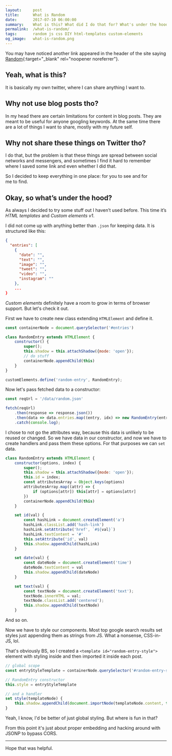 ```yaml
---
layout:     post
title:      What is Яandom
date:       2017-07-10 06:00:00
summary:    What is this? What did I do that for? What's under the hood? 
permalink:  /what-is-random/
tags:       random js css DIY html-templates custom-elements
og_image:   what-is-random.png
---
```


You may have noticed another link appeared in the header of the site saying 
[Яandom](http://frontenderwho.rocks/random/){:target="_blank" rel="noopener noreferrer"}.

## Yeah, what is&nbsp;this?

It&nbsp;is&nbsp;basically my&nbsp;own twitter,
where&nbsp;I can share anything&nbsp;I want&nbsp;to.

## Why not use blog posts tho? 

In&nbsp;my&nbsp;head there are certain limitations for content
in&nbsp;blog posts. They are meant to&nbsp;be&nbsp;useful for anyone
googling keywords. At&nbsp;the same time there are a&nbsp;lot
of&nbsp;things&nbsp;I want to&nbsp;share, mostly with
my&nbsp;future self.

## Why not share these things on&nbsp;Twitter tho?

I&nbsp;do that, but the problem is&nbsp;that these things are spread
between social networks and messengers, and sometimes&nbsp;I find
it&nbsp;hard to&nbsp;remember where&nbsp;I saved some link and even
whether&nbsp;I did that.


So&nbsp;I&nbsp;decided to&nbsp;keep everything in&nbsp;one place:
for you to&nbsp;see and for me&nbsp;to&nbsp;find.

## Okay, so&nbsp;what&rsquo;s under the hood?

As&nbsp;always&nbsp;I decided to&nbsp;try some stuff out&nbsp;I
haven&rsquo;t used before. This time it&rsquo;s *HTML templates*
and *Custom&nbsp;elements&nbsp;v1*.

I did not come up with anything better than `.json` for keeping data.
It is structured like this:
```json
{
  "entries": [
    {
      "date": "",
      "text": "",
      "image": "",
      "tweet": "",
      "video": "",
      "instagram": ""
    },
    ...
}
```

*Custom elements* definitely have a room to grow in terms of
browser support. But let's check it out.

First we have to create new class extending `HTMLElement` and define it.
```js
const containerNode = document.querySelector('#entries')

class RandomEntry extends HTMLElement {
    constructor() {
        super();
        this.shadow = this.attachShadow({mode: 'open'});
        // do stuff
        containerNode.appendChild(this)
    }
}

customElements.define('random-entry', RandomEntry);
```

Now let's pass fetched data to a constructor:
```js
const reqUrl = '/data/random.json'

fetch(reqUrl)
    .then(response => response.json())
    .then(data => data.entries.map((entry, idx) => new RandomEntry(entry, idx)))
    .catch(console.log);
```

I chose to not go the attributes way, because this data
is unlikely to be reused or changed. So we have data in our constructor,
and now we have to create handlers and pass them these options.
For that purposes we can `set` data.

```js
class RandomEntry extends HTMLElement {
    constructor(options, index) {
        super();
        this.shadow = this.attachShadow({mode: 'open'});
        this.id = index;
        const attributesArray = Object.keys(options)
        attributesArray.map((attr) => {
            if (options[attr]) this[attr] = options[attr]
        })
        containerNode.appendChild(this)
    }

    set id(val) {
        const hashLink = document.createElement('a')
        hashLink.classList.add('hash-link')
        hashLink.setAttribute('href', `#${val}`)
        hashLink.textContent = '#'
        this.setAttribute('id', val)
        this.shadow.appendChild(hashLink)
    }

    set date(val) {
        const dateNode = document.createElement('time')
        dateNode.textContent = val
        this.shadow.appendChild(dateNode)
    }

    set text(val) {
        const textNode = document.createElement('text');
        textNode.innerHTML = val;
        textNode.classList.add('centered');
        this.shadow.appendChild(textNode)
    }

```

And so on.

Now we have to style our components. Most top google search results
set styles just appending them as strings from JS. What a nonsense,
CSS-in-JS, lol.

That's obviously BS, so I created a `<template id="random-entry-style">`
element with styling inside and then imported it inside each post.
```js
// global scope
const entryStyleTemplate = containerNode.querySelector('#random-entry-style')

// RandomEntry constructor
this.style = entryStyleTemplate

// and a handler
set style(templateNode) {
    this.shadow.appendChild(document.importNode(templateNode.content, true))
}
```

Yeah, I know, I'd be better of just global styling.
But where is fun in that?

From this point it's just about proper embedding and hacking around
with JSONP to bypass CORS.

--------

Hope that was helpful.